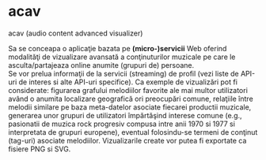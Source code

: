 # acav
acav (audio content advanced visualizer)

Sa se conceapa o aplicaţie bazata pe **(micro-)servicii** Web oferind modalităţi de vizualizare avansată a conţinuturilor muzicale pe care le asculta/partajeaza online anumite (grupuri de) persoane.<br>
Se vor prelua informaţii de la servicii (streaming) de profil (vezi liste de API-uri de interes si alte API-uri specifice). Ca exemple de vizualizări pot fi considerate: figurarea grafului melodiilor favorite ale mai multor utilizatori având o anumita localizare geografică ori preocupări comune, relaţiile între melodii similare pe baza meta-datelor asociate fiecarei productii muzicale, generarea unor grupuri de utilizatori împărtăşind interese comune (e.g., pasionatii de muzica rock progresiv compusa intre anii 1970 si 1977 si interpretata de grupuri europene), eventual folosindu-se termeni de conţinut (tag-uri) asociate melodiilor. Vizualizarile create vor putea fi exportate ca fisiere PNG si SVG.